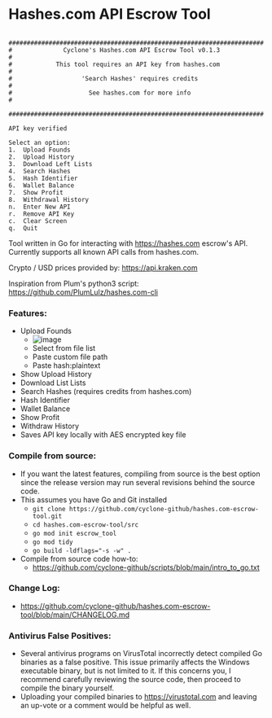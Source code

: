 # Hashes.com API Escrow Tool
```
 ######################################################################
#              Cyclone's Hashes.com API Escrow Tool v0.1.3             #
#            This tool requires an API key from hashes.com             #
#                   'Search Hashes' requires credits                   #
#                     See hashes.com for more info                     #
 ######################################################################

API key verified

Select an option:
1.  Upload Founds
2.  Upload History
3.  Download Left Lists
4.  Search Hashes
5.  Hash Identifier
6.  Wallet Balance
7.  Show Profit
8.  Withdrawal History
n.  Enter New API
r.  Remove API Key
c.  Clear Screen
q.  Quit
```
Tool written in Go for interacting with https://hashes.com escrow's API. Currently supports all known API calls from hashes.com.

Crypto / USD prices provided by: https://api.kraken.com

Inspiration from Plum's python3 script:
https://github.com/PlumLulz/hashes.com-cli
 
### Features:
- Upload Founds
  - ![image](https://i.imgur.com/GzRN3lE.png)
  - Select from file list
  - Paste custom file path
  - Paste hash:plaintext
- Show Upload History
- Download List Lists
- Search Hashes (requires credits from hashes.com)
- Hash Identifier
- Wallet Balance
- Show Profit
- Withdraw History
- Saves API key locally with AES encrypted key file

### Compile from source:
- If you want the latest features, compiling from source is the best option since the release version may run several revisions behind the source code.
- This assumes you have Go and Git installed
  - `git clone https://github.com/cyclone-github/hashes.com-escrow-tool.git`
  - `cd hashes.com-escrow-tool/src`
  - `go mod init escrow_tool`
  - `go mod tidy`
  - `go build -ldflags="-s -w" .`
- Compile from source code how-to:
  - https://github.com/cyclone-github/scripts/blob/main/intro_to_go.txt

### Change Log:
- https://github.com/cyclone-github/hashes.com-escrow-tool/blob/main/CHANGELOG.md

### Antivirus False Positives:
- Several antivirus programs on VirusTotal incorrectly detect compiled Go binaries as a false positive. This issue primarily affects the Windows executable binary, but is not limited to it. If this concerns you, I recommend carefully reviewing the source code, then proceed to compile the binary yourself.
- Uploading your compiled binaries to https://virustotal.com and leaving an up-vote or a comment would be helpful as well.